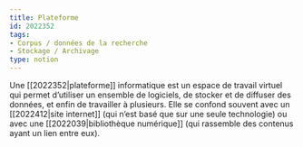 ```yaml
---
title: Plateforme
id: 2022352
tags:
- Corpus / données de la recherche
- Stockage / Archivage
type: notion
---
```


Une [[2022352|plateforme]] informatique est un espace de travail virtuel qui permet d’utiliser un ensemble de logiciels, de stocker et de diffuser des données, et enfin de travailler à plusieurs. Elle se confond souvent avec un [[2022412|site internet]] (qui n’est basé que sur une seule technologie) ou avec une [[2022039|bibliothèque numérique]] (qui rassemble des contenus ayant un lien entre eux).

